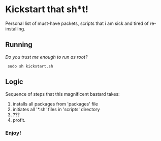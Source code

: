 # Kickstart that sh*t!

Personal list of must-have packets, scripts that i am sick and tired of re-installing.

## Running
*Do you trust me enough to run as root?*

```
 sudo sh kickstart.sh
 ```

## Logic

Sequence of steps that this magnificent bastard takes:

1. installs all packages from 'packages' file
2. initiates all '*.sh' files in 'scripts' directory
3. ???
4. profit.

### Enjoy!